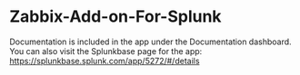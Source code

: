 # Zabbix-Add-on-For-Splunk

Documentation is included in the app under the Documentation dashboard. You can also visit the Splunkbase page for the app: https://splunkbase.splunk.com/app/5272/#/details

